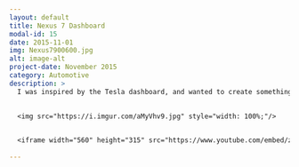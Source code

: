 ```yaml
---
layout: default
title: Nexus 7 Dashboard
modal-id: 15
date: 2015-11-01
img: Nexus7900600.jpg
alt: image-alt
project-date: November 2015
category: Automotive
description: >
  I was inspired by the Tesla dashboard, and wanted to create something similar in my own car. Using an $80 Nexus 7 tablet, I was able to create a very similar experience. It works for navigation, music, web searches, weather, etc.. Nicholas Powley helped me machine up an aluminum bracket for it. 
  
  
  <img src="https://i.imgur.com/aMyVhv9.jpg" style="width: 100%;"/>


  <iframe width="560" height="315" src="https://www.youtube.com/embed/ztM2QrLdSjE" frameborder="0" allow="autoplay; encrypted-media" allowfullscreen></iframe>
  
---
```

